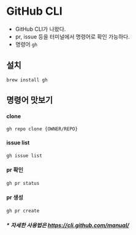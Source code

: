 # GitHub CLI
- GitHub CLI가 나왔다.
- pr, issue 등을 터미널에서 명령어로 확인 가능하다.
- 명령어 `gh`

## 설치
```
brew install gh
```

## 명령어 맛보기

#### clone
```git
gh repo clone {OWNER/REPO}
```

#### issue list
```git
gh issue list
```

#### pr 확인
```git
gh pr status
```

#### pr 생성
```git
gh pr create
```

##### * 자세한 사용법은 https://cli.github.com/manual/
